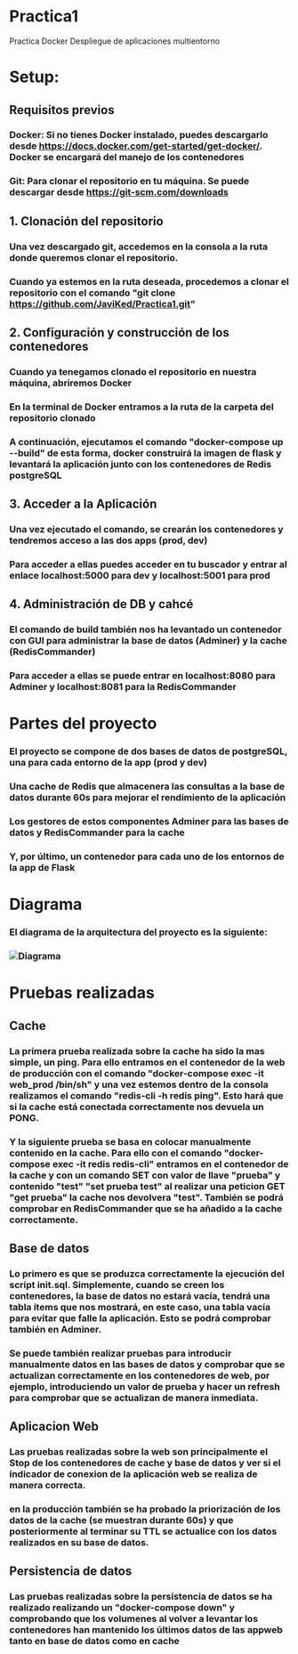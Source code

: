 
# Practica1
Practica Docker Despliegue de aplicaciones multientorno
# Setup:
## Requisitos previos
### Docker: Si no tienes Docker instalado, puedes descargarlo desde https://docs.docker.com/get-started/get-docker/. Docker se encargará del manejo de los contenedores
### Git: Para clonar el repositorio en tu máquina. Se puede descargar desde https://git-scm.com/downloads
## 1. Clonación del repositorio
### Una vez descargado git, accedemos en la consola a la ruta donde queremos clonar el repositorio.
### Cuando ya estemos en la ruta deseada, procedemos a clonar el repositorio con el comando "git clone https://github.com/JaviKed/Practica1.git"
## 2. Configuración y construcción de los contenedores
### Cuando ya tenegamos clonado el repositorio en nuestra máquina, abriremos Docker
### En la terminal de Docker entramos a la ruta de la carpeta del repositorio clonado
### A continuación, ejecutamos el comando "docker-compose up --build" de esta forma, docker construirá la imagen de flask y levantará la aplicación junto con los contenedores de Redis postgreSQL
## 3. Acceder a la Aplicación
### Una vez ejecutado el comando, se crearán los contenedores y tendremos acceso a las dos apps (prod, dev)
### Para acceder a ellas puedes acceder en tu buscador y entrar al enlace localhost:5000 para dev y localhost:5001 para prod
## 4. Administración de DB y cahcé
### El comando de build también nos ha levantado un contenedor con GUI para administrar la base de datos (Adminer) y la cache (RedisCommander)
### Para acceder a ellas se puede entrar en localhost:8080 para Adminer y localhost:8081 para la RedisCommander


# Partes del proyecto
### El proyecto se compone de dos bases de datos de postgreSQL, una para cada entorno de la app (prod y dev)
### Una cache de Redis que almacenera las consultas a la base de datos durante 60s para mejorar el rendimiento de la aplicación
### Los gestores de estos componentes Adminer para las bases de datos y RedisCommander para la cache
### Y, por último, un contenedor para cada uno de los entornos de la app de Flask

# Diagrama
### El diagrama de la arquitectura del proyecto es la siguiente:
### ![Diagrama](https://i.imgur.com/msMeQ56.png)

# Pruebas realizadas
## Cache
### La primera prueba realizada sobre la cache ha sido la mas simple, un ping. Para ello entramos en el contenedor de la web de producción con el comando "docker-compose exec -it web_prod /bin/sh" y una vez estemos dentro de la consola realizamos el comando "redis-cli -h redis ping". Esto hará que si la cache está conectada correctamente nos devuela un PONG.
### Y la siguiente prueba se basa en colocar manualmente contenido en la cache. Para ello con el comando "docker-compose exec -it redis redis-cli" entramos en el contenedor de la cache y con un comando SET con valor de llave "prueba" y contenido "test" "set prueba test" al realizar una peticion GET "get prueba" la cache nos devolvera "test". También se podrá comprobar en RedisCommander que se ha añadido a la cache correctamente.

## Base de datos
### Lo primero es que se produzca correctamente la ejecución del script init.sql. Simplemente, cuando se creen los contenedores, la base de datos no estará vacía, tendrá una tabla items que nos mostrará, en este caso, una tabla vacía para evitar que falle la aplicación. Esto se podrá comprobar también en Adminer.
### Se puede también realizar pruebas para introducir manualmente datos en las bases de datos y comprobar que se actualizan correctamente en los contenedores de web, por ejemplo, introduciendo un valor de prueba y hacer un refresh para comprobar que se actualizan de manera inmediata.

## Aplicacion Web
### Las pruebas realizadas sobre la web son principalmente el Stop de los contenedores de cache y base de datos y ver si el indicador de conexion de la aplicación web se realiza de manera correcta.
### en la producción también se ha probado la priorización de los datos de la cache (se muestran durante 60s) y que posteriormente al terminar su TTL se actualice con los datos realizados en su base de datos.

## Persistencia de datos
### Las pruebas realizadas sobre la persistencia de datos se ha realizado realizando un "docker-compose down" y comprobando que los volumenes al volver a levantar los contenedores han mantenido los últimos datos de las appweb tanto en base de datos como en cache


